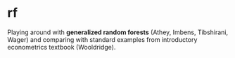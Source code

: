 # rf
Playing around with **generalized random forests** (Athey, Imbens, Tibshirani, Wager) and comparing with standard examples from introductory econometrics textbook (Wooldridge).
